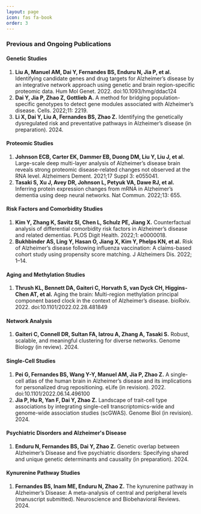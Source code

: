 ```yaml
---
layout: page
icon: fas fa-book
order: 3
---
```


### Previous and Ongoing Publications

#### Genetic Studies
1. **Liu A, Manuel AM, Dai Y, Fernandes BS, Enduru N, Jia P, et al.** Identifying candidate genes and drug targets for Alzheimer’s disease by an integrative network approach using genetic and brain region-specific proteomic data. Hum Mol Genet. 2022. doi:10.1093/hmg/ddac124
2. **Dai Y, Jia P, Zhao Z, Gottlieb A.** A method for bridging population-specific genotypes to detect gene modules associated with Alzheimer’s disease. Cells. 2022;11: 2219.
3. **Li X, Dai Y, Liu A, Fernandes BS, Zhao Z.** Identifying the genetically dysregulated risk and preventative pathways in Alzheimer’s disease (in preparation). 2024.

#### Proteomic Studies
1. **Johnson ECB, Carter EK, Dammer EB, Duong DM, Liu Y, Liu J, et al.** Large-scale deep multi-layer analysis of Alzheimer’s disease brain reveals strong proteomic disease-related changes not observed at the RNA level. Alzheimers Dement. 2021;17 Suppl 3: e055041.
2. **Tasaki S, Xu J, Avey DR, Johnson L, Petyuk VA, Dawe RJ, et al.** Inferring protein expression changes from mRNA in Alzheimer’s dementia using deep neural networks. Nat Commun. 2022;13: 655.

#### Risk Factors and Comorbidity Studies
1. **Kim Y, Zhang K, Savitz SI, Chen L, Schulz PE, Jiang X.** Counterfactual analysis of differential comorbidity risk factors in Alzheimer’s disease and related dementias. PLOS Digit Health. 2022;1: e0000018.
2. **Bukhbinder AS, Ling Y, Hasan O, Jiang X, Kim Y, Phelps KN, et al.** Risk of Alzheimer’s disease following influenza vaccination: A claims-based cohort study using propensity score matching. J Alzheimers Dis. 2022; 1–14.

#### Aging and Methylation Studies
1. **Thrush KL, Bennett DA, Gaiteri C, Horvath S, van Dyck CH, Higgins-Chen AT, et al.** Aging the brain: Multi-region methylation principal component based clock in the context of Alzheimer’s disease. bioRxiv. 2022. doi:10.1101/2022.02.28.481849

#### Network Analysis
1. **Gaiteri C, Connell DR, Sultan FA, Iatrou A, Zhang A, Tasaki S.** Robust, scalable, and meaningful clustering for diverse networks. Genome Biology (in review). 2024.

#### Single-Cell Studies
1. **Pei G, Fernandes BS, Wang Y-Y, Manuel AM, Jia P, Zhao Z.** A single-cell atlas of the human brain in Alzheimer’s disease and its implications for personalized drug repositioning. eLife (in revision). 2022. doi:10.1101/2022.06.14.496100
2. **Jia P, Hu R, Yan F, Dai Y, Zhao Z.** Landscape of trait-cell type associations by integrating single-cell transcriptomics-wide and genome-wide association studies (scGWAS). Genome Biol (in revision). 2024.

#### Psychiatric Disorders and Alzheimer's Disease
1. **Enduru N, Fernandes BS, Dai Y, Zhao Z.** Genetic overlap between Alzheimer’s Disease and five psychiatric disorders: Specifying shared and unique genetic determinants and causality (in preparation). 2024.

#### Kynurenine Pathway Studies
1. **Fernandes BS, Inam ME, Enduru N, Zhao Z.** The kynurenine pathway in Alzheimer’s Disease: A meta-analysis of central and peripheral levels (manuscript submitted). Neuroscience and Biobehavioral Reviews. 2024.

